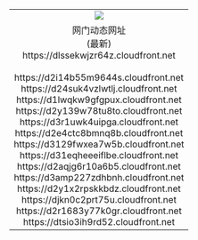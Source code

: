 ﻿<table>
  <tr></tr>
  <tr><td colspan=2 align=center><img src="https://dlssekwjzr64z.cloudfront.net/Up/oGate.jpg" /></td></tr>
  <tr><td colspan=2 align=center>网门动态网址<br/>(最新)
<br>https://dlssekwjzr64z.cloudfront.net
<br/>
<br>https://d2i14b55m9644s.cloudfront.net
<br>https://d24suk4vzlwtlj.cloudfront.net
<br>https://d1lwqkw9gfgpux.cloudfront.net
<br>https://d2y139w78tu8to.cloudfront.net
<br>https://d3r1uwk4uipga.cloudfront.net
<br>https://d2e4ctc8bmnq8b.cloudfront.net
<br>https://d3129fwxea7w5b.cloudfront.net
<br>https://d31eqheeeiflbe.cloudfront.net
<br>https://d2aqjg6r10a6b5.cloudfront.net
<br>https://d3amp227zdhbnh.cloudfront.net
<br>https://d2y1x2rpskkbdz.cloudfront.net
<br>https://djkn0c2prt75u.cloudfront.net
<br>https://d2r1683y77k0gr.cloudfront.net
<br>https://dtsio3ih9rd52.cloudfront.net
    </td>
  </tr>
</table>

